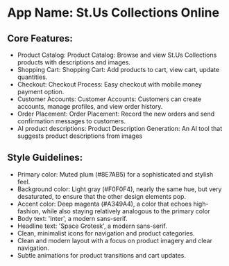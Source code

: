 # **App Name**: St.Us Collections Online

## Core Features:

- Product Catalog: Product Catalog: Browse and view St.Us Collections products with descriptions and images.
- Shopping Cart: Shopping Cart: Add products to cart, view cart, update quantities.
- Checkout: Checkout Process: Easy checkout with mobile money payment option.
- Customer Accounts: Customer Accounts: Customers can create accounts, manage profiles, and view order history.
- Order Placement: Order Placement: Record the new orders and send confirmation messages to customers.
- AI product descriptions: Product Description Generation: An AI tool that suggests product descriptions from images

## Style Guidelines:

- Primary color: Muted plum (#8E7AB5) for a sophisticated and stylish feel.
- Background color: Light gray (#F0F0F4), nearly the same hue, but very desaturated, to ensure that the other design elements pop.
- Accent color: Deep magenta (#A349A4), a color that echoes high-fashion, while also staying relatively analogous to the primary color
- Body text: 'Inter', a modern sans-serif.
- Headline text: 'Space Grotesk', a modern sans-serif.
- Clean, minimalist icons for navigation and product categories.
- Clean and modern layout with a focus on product imagery and clear navigation.
- Subtle animations for product transitions and cart updates.